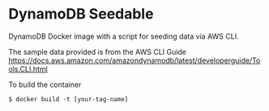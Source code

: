 # DynamoDB Seedable

DynamoDB Docker image with a script for seeding data via AWS CLI.

The sample data provided is from the AWS CLI Guide https://docs.aws.amazon.com/amazondynamodb/latest/developerguide/Tools.CLI.html

To build the container
```
$ docker build -t [your-tag-name]
```
